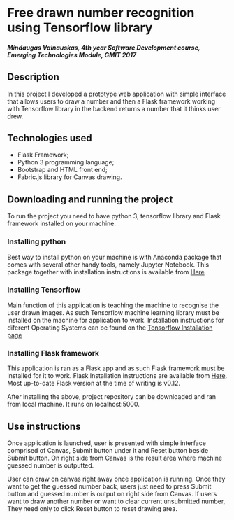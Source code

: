 # Free drawn number recognition using Tensorflow library

#### *Mindaugas Vainauskas, 4th year Software Development course, Emerging Technologies Module, GMIT 2017*

## Description
 In this project I developed a prototype web application with simple interface that allows users to draw a number and then a Flask framework working with Tensorflow library in the backend returns a number that it thinks user drew.

## Technologies used
 - Flask Framework;
 - Python 3 programming language;
 - Bootstrap and HTML front end;
 - Fabric.js library for Canvas drawing.

## Downloading and running the project
To run the project you need to have python 3, tensorflow library and Flask framework installed on your machine.
### Installing python
Best way to install python on your machine is with Anaconda package that comes with several other handy tools, namely Jupyter Notebook. This package together with installation instructions is available from [Here](https://conda.io/docs/user-guide/install/index.html)

### Installing Tensorflow
Main function of this application is teaching the machine to recognise the user drawn images. As such Tensorflow machine learning library must be installed on the machine for application to work. Installation instructions for diferent Operating Systems can be found on the [Tensorflow Installation page](https://www.tensorflow.org/install/)

### Installing Flask framework
This application is ran as a Flask app and as such Flask framework must be installed for it to work. Flask Installation instructions are available from [Here](http://flask.pocoo.org/docs/0.12/installation/). Most up-to-date Flask version at the time of writing is v0.12.

After installing the above, project repository can be downloaded and ran from local machine. It runs on localhost:5000.

## Use instructions
Once application is launched, user is presented with simple interface comprised of Canvas, Submit button under it and Reset button beside Submit button. On right side from Canvas is the result area where machine guessed number is outputted.

User can draw on canvas right away once application is running. Once they want to get the guessed number back, users just need to press Submit button and guessed number is output on right side from Canvas. If users want to draw another number or want to clear current unsubmitted number, They need only to click Reset button to reset drawing area. 
